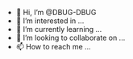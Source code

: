- 👋 Hi, I’m @DBUG-DBUG
- 👀 I’m interested in ...
- 🌱 I’m currently learning ...
- 💞️ I’m looking to collaborate on ...
- 📫 How to reach me ...

<!---
DBUG-DBUG/DBUG-DBUG is a ✨ special ✨ repository because its `README.md` (this file) appears on your GitHub profile.
You can click the Preview link to take a look at your changes.
--->
